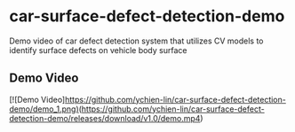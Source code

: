 # car-surface-defect-detection-demo
Demo video of car defect detection system that utilizes CV models to identify surface defects on vehicle body surface
## Demo Video
[![Demo Video][https://github.com/ychien-lin/car-surface-defect-detection-demo/demo_1.png)](https://github.com/ychien-lin/car-surface-defect-detection-demo/blob/main/demo_1.png)(https://github.com/ychien-lin/car-surface-defect-detection-demo/releases/download/v1.0/demo.mp4)
